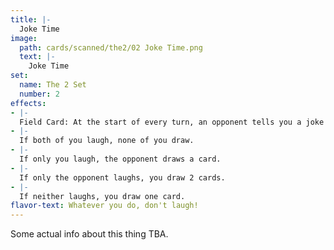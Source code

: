 ```yaml
---
title: |-
  Joke Time
image: 
  path: cards/scanned/the2/02 Joke Time.png
  text: |-
    Joke Time
set:
  name: The 2 Set
  number: 2
effects: 
- |-
  Field Card: At the start of every turn, an opponent tells you a joke or shows a funny pic.
- |-
  If both of you laugh, none of you draw.
- |-
  If only you laugh, the opponent draws a card.
- |-
  If only the opponent laughs, you draw 2 cards.
- |-
  If neither laughs, you draw one card.
flavor-text: Whatever you do, don't laugh!
---
```

Some actual info about this thing TBA.
